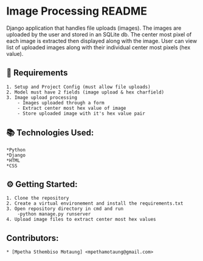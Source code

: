 # Image Processing README

 Django application that handles file uploads (images). The images are uploaded by the user and stored in an SQLite db. The center most pixel of each image is extracted then displayed along with the image. User can view list of uploaded images along with their individual center most pixels (hex value).

 ## 🔬 Requirements
    1. Setup and Project Config (must allow file uploads)
    2. Model must have 2 fields (image upload & hex charfield)
    3. Image upload processing 
        - Images uploaded through a form
        - Extract center most hex value of image
        - Store uploaded image with it's hex value pair

## 📚 Technologies Used:
    *Python
    *Django
    *HTML
    *CSS

## ⚙ Getting Started:
    1. Clone the repository
    2. Create a virtual environement and install the requirements.txt
    3. Open repository directory in cmd and run
        -python manage.py runserver
    4. Upload image files to extract center most hex values

## Contributors:
    * [Mpetha Sthembiso Motaung] <mpethamotaung@gmail.com>

